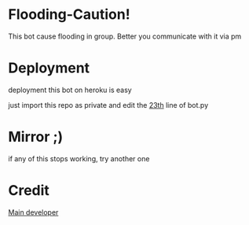 # Flooding-Caution!
This bot cause flooding in group. Better you communicate with it via pm

# Deployment
deployment this bot on heroku is easy

just import this repo as private and edit the [23th](https://github.com/devillD/Torrent-Searcher-Bot/blob/f693c0574dee52cb73070b4fdcd6c7f0ec455ad4/bot.py#L23) line of bot.py

# Mirror ;)
if any of this stops working, try another one

# Credit
[Main developer](https://github.com/BaraniARR)
